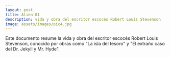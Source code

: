 ```yaml
---
layout: post
title: Alien 01
description: vida y obra del escritor escocés Robert Louis Stevenson
image: assets/images/pic4.jpg
---
```


Este documento resume la vida y obra del escritor escocés Robert Louis Stevenson, conocido por obras como "La isla del tesoro" y "El extraño caso del Dr. Jekyll y Mr. Hyde".

